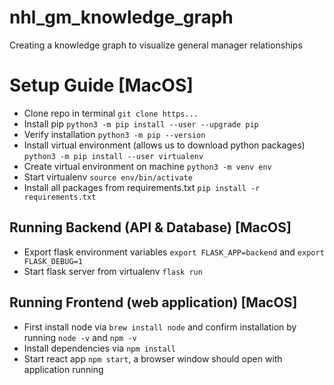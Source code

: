 # nhl_gm_knowledge_graph
Creating a knowledge graph to visualize general manager relationships

# Setup Guide [MacOS]
* Clone repo in terminal `git clone https...`
* Install pip `python3 -m pip install --user --upgrade pip`
* Verify installation `python3 -m pip --version`
* Install virtual environment (allows us to download python packages) `python3 -m pip install --user virtualenv`
* Create virtual environment on machine `python3 -m venv env`
* Start virtualenv `source env/bin/activate`
* Install all packages from requirements.txt `pip install -r requirements.txt`

## Running Backend (API & Database) [MacOS]
* Export flask environment variables `export FLASK_APP=backend` and `export FLASK_DEBUG=1`
* Start flask server from virtualenv `flask run`

## Running Frontend (web application) [MacOS]
* First install node via `brew install node` and confirm installation by running `node -v` and `npm -v`
* Install dependencies via `npm install`
* Start react app `npm start`, a browser window should open with application running

